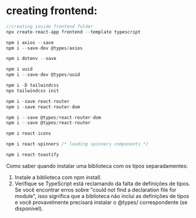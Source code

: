# creating frontend:

```javascript
//creating inside frontend folder
npx create-react-app frontend --template typescript

npm i axios --save
npm i --save-dev @types/axios

npm i dotenv --save

npm i uuid
npm i --save-dev @types/uuid

npm i -D tailwindcss
npx tailwindcss init

npm i -save react-router
npm i -save react-router-dom

npm i --save @types/react-router-dom
npm i --save @types/react-router

npm i react-icons

npm i react-spinners /* loading spinners components */

npm i react-toastify
```

Como saber quando instalar uma biblioteca com os tipos separadamentes:

1. Instale a biblioteca com npm install.
2. Verifique se TypeScript está reclamando da falta de definições de tipos. Se você encontrar erros sobre "could not find a declaration file for module", isso significa que a biblioteca não inclui as definições de tipos e você provavelmente precisará instalar o @types/ correspondente (se disponível).
